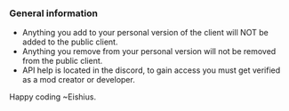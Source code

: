 
### General information

- Anything you add to your personal version of the client will NOT be added to the public client.
- Anything you remove from your personal version will not be removed from the public client.
- API help is located in the discord, to gain access you must get verified as a mod creator or developer.

Happy coding ~Eishius.
